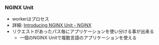 ### NGINX Unit

* workerはプロセス
* 詳細: [Introducing NGINX Unit \- NGINX](https://www.nginx.com/blog/introducing-nginx-unit/)
* リクエストがあったパス毎にアプリケーションを使い分ける事が出来る
  * 一個のNGINX Unitで複数言語のアプリケーションを使える
